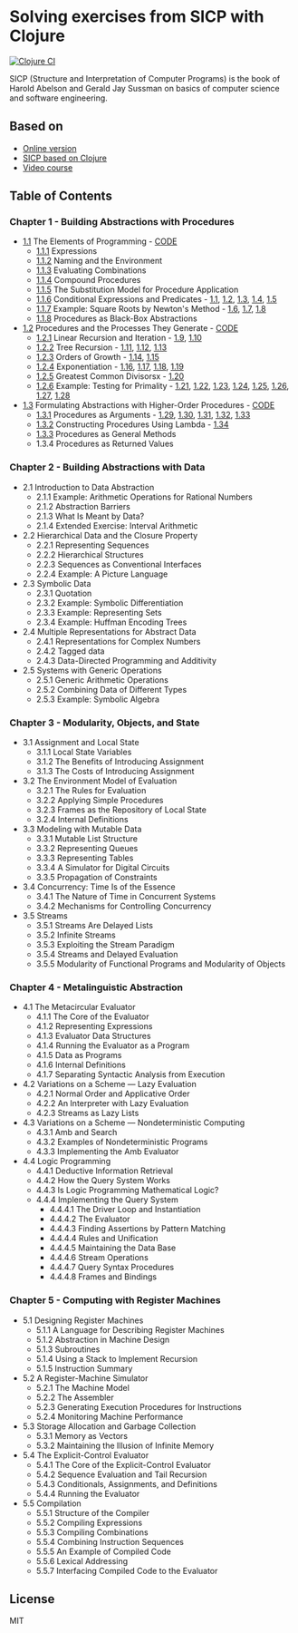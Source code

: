 # Solving exercises from SICP with Clojure

[![Clojure CI](https://github.com/SmetDenis/Clojure-Sicp/actions/workflows/main.yml/badge.svg?branch=main)](https://github.com/SmetDenis/Clojure-Sicp/actions/workflows/main.yml)

SICP (Structure and Interpretation of Computer Programs) is the book of Harold Abelson and Gerald
Jay Sussman on basics of computer science and software engineering.

## Based on

* [Online version](https://sarabander.github.io/sicp/)
* [SICP based on Clojure](https://www.sicpdistilled.com/)
* [Video course](https://ocw.mit.edu/courses/6-001-structure-and-interpretation-of-computer-programs-spring-2005/)

## Table of Contents

### Chapter 1 - Building Abstractions with Procedures

* [1.1](https://sarabander.github.io/sicp/html/1_002e1.xhtml#g_t1_002e1) The Elements of Programming - [CODE](src/sicp/chapter_1/part_1/book_1_1.clj)
    * [1.1.1](https://sarabander.github.io/sicp/html/1_002e1.xhtml#g_t1_002e1_002e1) Expressions
    * [1.1.2](https://sarabander.github.io/sicp/html/1_002e1.xhtml#g_t1_002e1_002e2) Naming and the Environment
    * [1.1.3](https://sarabander.github.io/sicp/html/1_002e1.xhtml#g_t1_002e1_002e3) Evaluating Combinations
    * [1.1.4](https://sarabander.github.io/sicp/html/1_002e1.xhtml#g_t1_002e1_002e4) Compound Procedures
    * [1.1.5](https://sarabander.github.io/sicp/html/1_002e1.xhtml#g_t1_002e1_002e5) The Substitution Model for Procedure Application
    * [1.1.6](https://sarabander.github.io/sicp/html/1_002e1.xhtml#g_t1_002e1_002e6) Conditional Expressions and Predicates - [1.1](src/sicp/chapter_1/part_1/ex_1_1.clj), [1.2](src/sicp/chapter_1/part_1/ex_1_2.clj), [1.3](src/sicp/chapter_1/part_1/ex_1_3.clj), [1.4](src/sicp/chapter_1/part_1/ex_1_4.clj), [1.5](src/sicp/chapter_1/part_1/ex_1_5.clj)
    * [1.1.7](https://sarabander.github.io/sicp/html/1_002e1.xhtml#g_t1_002e1_002e7) Example: Square Roots by Newton's Method - [1.6](src/sicp/chapter_1/part_1/ex_1_6.clj), [1.7](src/sicp/chapter_1/part_1/ex_1_7.clj), [1.8](src/sicp/chapter_1/part_1/ex_1_8.clj)
    * [1.1.8](https://sarabander.github.io/sicp/html/1_002e1.xhtml#g_t1_002e1_002e8) Procedures as Black-Box Abstractions
* [1.2](https://sarabander.github.io/sicp/html/1_002e2.xhtml#g_t1_002e2) Procedures and the Processes They Generate - [CODE](src/sicp/chapter_1/part_2/book_1_2.clj)
    * [1.2.1](https://sarabander.github.io/sicp/html/1_002e2.xhtml#g_t1_002e2_002e1) Linear Recursion and Iteration - [1.9](src/sicp/chapter_1/part_2/ex_1_09.clj), [1.10](src/sicp/chapter_1/part_2/ex_1_10.clj)
    * [1.2.2](https://sarabander.github.io/sicp/html/1_002e2.xhtml#g_t1_002e2_002e2) Tree Recursion - [1.11](src/sicp/chapter_1/part_2/ex_1_11.clj), [1.12](src/sicp/chapter_1/part_2/ex_1_12.clj), [1.13](src/sicp/chapter_1/part_2/ex_1_13.clj)
    * [1.2.3](https://sarabander.github.io/sicp/html/1_002e2.xhtml#g_t1_002e2_002e3) Orders of Growth - [1.14](src/sicp/chapter_1/part_2/ex_1_14.clj), [1.15](src/sicp/chapter_1/part_2/ex_1_15.clj)
    * [1.2.4](https://sarabander.github.io/sicp/html/1_002e2.xhtml#g_t1_002e2_002e4) Exponentiation - [1.16](src/sicp/chapter_1/part_2/ex_1_16.clj), [1.17](src/sicp/chapter_1/part_2/ex_1_17.clj), [1.18](src/sicp/chapter_1/part_2/ex_1_18.clj), [1.19](src/sicp/chapter_1/part_2/ex_1_19.clj)
    * [1.2.5](https://sarabander.github.io/sicp/html/1_002e2.xhtml#g_t1_002e2_002e4) Greatest Common Divisorsx - [1.20](src/sicp/chapter_1/part_2/ex_1_20.clj)
    * [1.2.6](https://sarabander.github.io/sicp/html/1_002e2.xhtml#g_t1_002e2_002e6) Example: Testing for Primality - [1.21](src/sicp/chapter_1/part_2/ex_1_21.clj), [1.22](src/sicp/chapter_1/part_2/ex_1_22.clj), [1.23](src/sicp/chapter_1/part_2/ex_1_23.clj), [1.24](src/sicp/chapter_1/part_2/ex_1_24.clj), [1.25](src/sicp/chapter_1/part_2/ex_1_25.clj), [1.26](src/sicp/chapter_1/part_2/ex_1_26.clj), [1.27](src/sicp/chapter_1/part_2/ex_1_27.clj), [1.28](src/sicp/chapter_1/part_2/ex_1_28.clj)
* [1.3](https://sarabander.github.io/sicp/html/1_002e3.xhtml#g_t1_002e3) Formulating Abstractions with Higher-Order Procedures - [CODE](src/sicp/chapter_1/part_3/book_1_3.clj)
    * [1.3.1](https://sarabander.github.io/sicp/html/1_002e3.xhtml#g_t1_002e3_002e1) Procedures as Arguments - [1.29](src/sicp/chapter_1/part_3/ex_1_29.clj), [1.30](src/sicp/chapter_1/part_3/ex_1_30.clj), [1.31](src/sicp/chapter_1/part_3/ex_1_31.clj), [1.32](src/sicp/chapter_1/part_3/ex_1_32.clj), [1.33](src/sicp/chapter_1/part_3/ex_1_33.clj)
    * [1.3.2](https://sarabander.github.io/sicp/html/1_002e3.xhtml#g_t1_002e3_002e2) Constructing Procedures Using Lambda - [1.34](src/sicp/chapter_1/part_3/ex_1_34.clj)
    * [1.3.3](https://sarabander.github.io/sicp/html/1_002e3.xhtml#g_t1_002e3_002e3) Procedures as General Methods
    * 1.3.4 Procedures as Returned Values

### Chapter 2 - Building Abstractions with Data

* 2.1 Introduction to Data Abstraction
    * 2.1.1 Example: Arithmetic Operations for Rational Numbers
    * 2.1.2 Abstraction Barriers
    * 2.1.3 What Is Meant by Data?
    * 2.1.4 Extended Exercise: Interval Arithmetic
* 2.2 Hierarchical Data and the Closure Property
    * 2.2.1 Representing Sequences
    * 2.2.2 Hierarchical Structures
    * 2.2.3 Sequences as Conventional Interfaces
    * 2.2.4 Example: A Picture Language
* 2.3 Symbolic Data
    * 2.3.1 Quotation
    * 2.3.2 Example: Symbolic Differentiation
    * 2.3.3 Example: Representing Sets
    * 2.3.4 Example: Huffman Encoding Trees
* 2.4 Multiple Representations for Abstract Data
    * 2.4.1 Representations for Complex Numbers
    * 2.4.2 Tagged data
    * 2.4.3 Data-Directed Programming and Additivity
* 2.5 Systems with Generic Operations
    * 2.5.1 Generic Arithmetic Operations
    * 2.5.2 Combining Data of Different Types
    * 2.5.3 Example: Symbolic Algebra

### Chapter 3 - Modularity, Objects, and State

* 3.1 Assignment and Local State
    * 3.1.1 Local State Variables
    * 3.1.2 The Benefits of Introducing Assignment
    * 3.1.3 The Costs of Introducing Assignment
* 3.2 The Environment Model of Evaluation
    * 3.2.1 The Rules for Evaluation
    * 3.2.2 Applying Simple Procedures
    * 3.2.3 Frames as the Repository of Local State
    * 3.2.4 Internal Definitions
* 3.3 Modeling with Mutable Data
    * 3.3.1 Mutable List Structure
    * 3.3.2 Representing Queues
    * 3.3.3 Representing Tables
    * 3.3.4 A Simulator for Digital Circuits
    * 3.3.5 Propagation of Constraints
* 3.4 Concurrency: Time Is of the Essence
    * 3.4.1 The Nature of Time in Concurrent Systems
    * 3.4.2 Mechanisms for Controlling Concurrency
* 3.5 Streams
    * 3.5.1 Streams Are Delayed Lists
    * 3.5.2 Infinite Streams
    * 3.5.3 Exploiting the Stream Paradigm
    * 3.5.4 Streams and Delayed Evaluation
    * 3.5.5 Modularity of Functional Programs and Modularity of Objects

### Chapter 4 - Metalinguistic Abstraction

* 4.1 The Metacircular Evaluator
    * 4.1.1 The Core of the Evaluator
    * 4.1.2 Representing Expressions
    * 4.1.3 Evaluator Data Structures
    * 4.1.4 Running the Evaluator as a Program
    * 4.1.5 Data as Programs
    * 4.1.6 Internal Definitions
    * 4.1.7 Separating Syntactic Analysis from Execution
* 4.2 Variations on a Scheme — Lazy Evaluation
    * 4.2.1 Normal Order and Applicative Order
    * 4.2.2 An Interpreter with Lazy Evaluation
    * 4.2.3 Streams as Lazy Lists
* 4.3 Variations on a Scheme — Nondeterministic Computing
    * 4.3.1 Amb and Search
    * 4.3.2 Examples of Nondeterministic Programs
    * 4.3.3 Implementing the Amb Evaluator
* 4.4 Logic Programming
    * 4.4.1 Deductive Information Retrieval
    * 4.4.2 How the Query System Works
    * 4.4.3 Is Logic Programming Mathematical Logic?
    * 4.4.4 Implementing the Query System
        * 4.4.4.1 The Driver Loop and Instantiation
        * 4.4.4.2 The Evaluator
        * 4.4.4.3 Finding Assertions by Pattern Matching
        * 4.4.4.4 Rules and Unification
        * 4.4.4.5 Maintaining the Data Base
        * 4.4.4.6 Stream Operations
        * 4.4.4.7 Query Syntax Procedures
        * 4.4.4.8 Frames and Bindings

### Chapter 5 - Computing with Register Machines

* 5.1 Designing Register Machines
    * 5.1.1 A Language for Describing Register Machines
    * 5.1.2 Abstraction in Machine Design
    * 5.1.3 Subroutines
    * 5.1.4 Using a Stack to Implement Recursion
    * 5.1.5 Instruction Summary
* 5.2 A Register-Machine Simulator
    * 5.2.1 The Machine Model
    * 5.2.2 The Assembler
    * 5.2.3 Generating Execution Procedures for Instructions
    * 5.2.4 Monitoring Machine Performance
* 5.3 Storage Allocation and Garbage Collection
    * 5.3.1 Memory as Vectors
    * 5.3.2 Maintaining the Illusion of Infinite Memory
* 5.4 The Explicit-Control Evaluator
    * 5.4.1 The Core of the Explicit-Control Evaluator
    * 5.4.2 Sequence Evaluation and Tail Recursion
    * 5.4.3 Conditionals, Assignments, and Definitions
    * 5.4.4 Running the Evaluator
* 5.5 Compilation
    * 5.5.1 Structure of the Compiler
    * 5.5.2 Compiling Expressions
    * 5.5.3 Compiling Combinations
    * 5.5.4 Combining Instruction Sequences
    * 5.5.5 An Example of Compiled Code
    * 5.5.6 Lexical Addressing
    * 5.5.7 Interfacing Compiled Code to the Evaluator

## License

MIT
